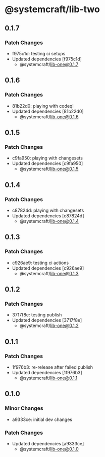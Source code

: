 # @systemcraft/lib-two

## 0.1.7

### Patch Changes

- f975c1d: testing ci setups
- Updated dependencies [f975c1d]
  - @systemcraft/lib-one@0.1.7

## 0.1.6

### Patch Changes

- 81b22d0: playing with codeql
- Updated dependencies [81b22d0]
  - @systemcraft/lib-one@0.1.6

## 0.1.5

### Patch Changes

- c9fa950: playing with changesets
- Updated dependencies [c9fa950]
  - @systemcraft/lib-one@0.1.5

## 0.1.4

### Patch Changes

- c87824d: playing with changesets
- Updated dependencies [c87824d]
  - @systemcraft/lib-one@0.1.4

## 0.1.3

### Patch Changes

- c926ae9: testing ci actions
- Updated dependencies [c926ae9]
  - @systemcraft/lib-one@0.1.3

## 0.1.2

### Patch Changes

- 3717f8e: testing publish
- Updated dependencies [3717f8e]
  - @systemcraft/lib-one@0.1.2

## 0.1.1

### Patch Changes

- 1f976b3: re-release after failed publish
- Updated dependencies [1f976b3]
  - @systemcraft/lib-one@0.1.1

## 0.1.0

### Minor Changes

- a9333ce: initial dev changes

### Patch Changes

- Updated dependencies [a9333ce]
  - @systemcraft/lib-one@0.1.0
